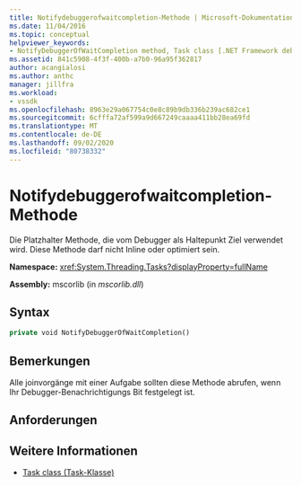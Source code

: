 ```yaml
---
title: Notifydebuggerofwaitcompletion-Methode | Microsoft-Dokumentation
ms.date: 11/04/2016
ms.topic: conceptual
helpviewer_keywords:
- NotifyDebuggerOfWaitCompletion method, Task class [.NET Framework debug engines]
ms.assetid: 841c5908-4f3f-400b-a7b0-96a95f362817
author: acangialosi
ms.author: anthc
manager: jillfra
ms.workload:
- vssdk
ms.openlocfilehash: 8963e29a067754c0e8c89b9db336b239ac682ce1
ms.sourcegitcommit: 6cfffa72af599a9d667249caaaa411bb28ea69fd
ms.translationtype: MT
ms.contentlocale: de-DE
ms.lasthandoff: 09/02/2020
ms.locfileid: "80738332"
---
```

# <a name="notifydebuggerofwaitcompletion-method"></a>Notifydebuggerofwaitcompletion-Methode
Die Platzhalter Methode, die vom Debugger als Haltepunkt Ziel verwendet wird. Diese Methode darf nicht Inline oder optimiert sein.

 **Namespace:** <xref:System.Threading.Tasks?displayProperty=fullName>

 **Assembly:** mscorlib (in *mscorlib.dll*)

## <a name="syntax"></a>Syntax

```vb
private void NotifyDebuggerOfWaitCompletion()
```

## <a name="remarks"></a>Bemerkungen
 Alle joinvorgänge mit einer Aufgabe sollten diese Methode abrufen, wenn Ihr Debugger-Benachrichtigungs Bit festgelegt ist.

## <a name="requirements"></a>Anforderungen

## <a name="see-also"></a>Weitere Informationen
- [Task class (Task-Klasse)](../../extensibility/debugger/task-class-internal-members.md)
